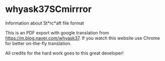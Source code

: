 # whyask37SCmirrror
Information about St\*rc\*aft file format

This is an PDF export with google translation from https://m.blog.naver.com/whyask37.
If you watch this website use Chrome for better on-the-fly translation.

All credits for the hard work goes to this great developer!
